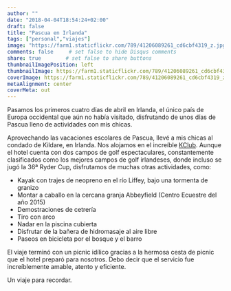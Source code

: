 ```yaml
---
author: ""
date: "2018-04-04T18:54:24+02:00"
draft: false
title: "Pascua en Irlanda"
tags: ["personal","viajes"]
image: "https://farm1.staticflickr.com/789/41206089261_cd6cbf4319_z.jpg"
comments: false     # set false to hide Disqus comments
share: true        # set false to share buttons
thumbnailImagePosition: left
thumbnailImage: https://farm1.staticflickr.com/789/41206089261_cd6cbf4319_z.jpg
coverImage: https://farm1.staticflickr.com/789/41206089261_cd6cbf4319_z.jpg
metaAlignment: center
coverMeta: out
---
```


Pasamos los primeros cuatro días de abril en Irlanda, el único país de Europa occidental que aún no había visitado, disfrutando de unos días de Pascua lleno de actividades con mis chicas.

<!--more-->

Aprovechando las vacaciones escolares de Pascua, llevé a mis chicas al condado de Kildare, en Irlanda. Nos alojamos en el increíble [KClub](https://www.kclub.ie/). Aunque el hotel cuenta con dos campos de golf espectaculares, constantemente clasificados como los mejores campos de golf irlandeses, donde incluso se jugó la 36ª Ryder Cup, disfrutamos de muchas otras actividades, como:

- Kayak con trajes de neopreno en el río Liffey, bajo una tormenta de granizo
- Montar a caballo en la cercana granja Abbeyfield (Centro Ecuestre del año 2015)
- Demostraciones de cetrería
- Tiro con arco
- Nadar en la piscina cubierta
- Disfrutar de la bañera de hidromasaje al aire libre
- Paseos en bicicleta por el bosque y el barro

El viaje terminó con un picnic idílico gracias a la hermosa cesta de picnic que el hotel preparó para nosotros. Debo decir que el servicio fue increíblemente amable, atento y eficiente.

Un viaje para recordar.

<div id="flickrembed"></div><div style="position:absolute; top:-70px; display:block; text-align:center; z-index:-1;"></div><script src='https://flickrembed.com/embed_v2.js.php?source=flickr&layout=responsive&input=www.flickr.com/photos/jcortell/albums/72157667352898648&sort=5&by=album&theme=default&scale=fill&limit=100&skin=default&autoplay=true'></script>
